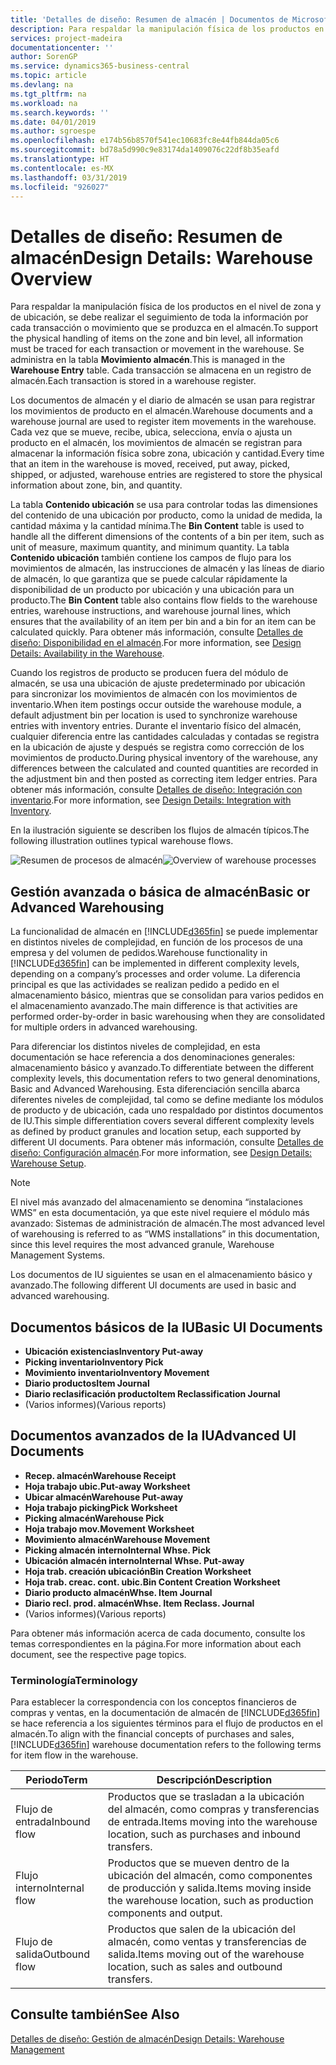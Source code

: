 ```yaml
---
title: 'Detalles de diseño: Resumen de almacén | Documentos de Microsoft'
description: Para respaldar la manipulación física de los productos en el nivel de zona y de ubicación, se debe realizar el seguimiento de toda la información por cada transacción o movimiento que se produzca en el almacén. Se administra en la tabla **Movimiento almacén**. Cada transacción se almacena en un registro de almacén.
services: project-madeira
documentationcenter: ''
author: SorenGP
ms.service: dynamics365-business-central
ms.topic: article
ms.devlang: na
ms.tgt_pltfrm: na
ms.workload: na
ms.search.keywords: ''
ms.date: 04/01/2019
ms.author: sgroespe
ms.openlocfilehash: e174b56b8570f541ec10683fc8e44fb844da05c6
ms.sourcegitcommit: bd78a5d990c9e83174da1409076c22df8b35eafd
ms.translationtype: HT
ms.contentlocale: es-MX
ms.lasthandoff: 03/31/2019
ms.locfileid: "926027"
---
```

# <a name="design-details-warehouse-overview"></a><span data-ttu-id="e703e-105">Detalles de diseño: Resumen de almacén</span><span class="sxs-lookup"><span data-stu-id="e703e-105">Design Details: Warehouse Overview</span></span>
<span data-ttu-id="e703e-106">Para respaldar la manipulación física de los productos en el nivel de zona y de ubicación, se debe realizar el seguimiento de toda la información por cada transacción o movimiento que se produzca en el almacén.</span><span class="sxs-lookup"><span data-stu-id="e703e-106">To support the physical handling of items on the zone and bin level, all information must be traced for each transaction or movement in the warehouse.</span></span> <span data-ttu-id="e703e-107">Se administra en la tabla **Movimiento almacén**.</span><span class="sxs-lookup"><span data-stu-id="e703e-107">This is managed in the **Warehouse Entry** table.</span></span> <span data-ttu-id="e703e-108">Cada transacción se almacena en un registro de almacén.</span><span class="sxs-lookup"><span data-stu-id="e703e-108">Each transaction is stored in a warehouse register.</span></span>  

<span data-ttu-id="e703e-109">Los documentos de almacén y el diario de almacén se usan para registrar los movimientos de producto en el almacén.</span><span class="sxs-lookup"><span data-stu-id="e703e-109">Warehouse documents and a warehouse journal are used to register item movements in the warehouse.</span></span> <span data-ttu-id="e703e-110">Cada vez que se mueve, recibe, ubica, selecciona, envía o ajusta un producto en el almacén, los movimientos de almacén se registran para almacenar la información física sobre zona, ubicación y cantidad.</span><span class="sxs-lookup"><span data-stu-id="e703e-110">Every time that an item in the warehouse is moved, received, put away, picked, shipped, or adjusted, warehouse entries are registered to store the physical information about zone, bin, and quantity.</span></span>

<span data-ttu-id="e703e-111">La tabla **Contenido ubicación** se usa para controlar todas las dimensiones del contenido de una ubicación por producto, como la unidad de medida, la cantidad máxima y la cantidad mínima.</span><span class="sxs-lookup"><span data-stu-id="e703e-111">The **Bin Content** table is used to handle all the different dimensions of the contents of a bin per item, such as unit of measure, maximum quantity, and minimum quantity.</span></span> <span data-ttu-id="e703e-112">La tabla **Contenido ubicación** también contiene los campos de flujo para los movimientos de almacén, las instrucciones de almacén y las líneas de diario de almacén, lo que garantiza que se puede calcular rápidamente la disponibilidad de un producto por ubicación y una ubicación para un producto.</span><span class="sxs-lookup"><span data-stu-id="e703e-112">The **Bin Content** table also contains flow fields to the warehouse entries, warehouse instructions, and warehouse journal lines, which ensures that the availability of an item per bin and a bin for an item can be calculated quickly.</span></span> <span data-ttu-id="e703e-113">Para obtener más información, consulte [Detalles de diseño: Disponibilidad en el almacén](design-details-availability-in-the-warehouse.md).</span><span class="sxs-lookup"><span data-stu-id="e703e-113">For more information, see [Design Details: Availability in the Warehouse](design-details-availability-in-the-warehouse.md).</span></span>  

<span data-ttu-id="e703e-114">Cuando los registros de producto se producen fuera del módulo de almacén, se usa una ubicación de ajuste predeterminado por ubicación para sincronizar los movimientos de almacén con los movimientos de inventario.</span><span class="sxs-lookup"><span data-stu-id="e703e-114">When item postings occur outside the warehouse module, a default adjustment bin per location is used to synchronize warehouse entries with inventory entries.</span></span> <span data-ttu-id="e703e-115">Durante el inventario físico del almacén, cualquier diferencia entre las cantidades calculadas y contadas se registra en la ubicación de ajuste y después se registra como corrección de los movimientos de producto.</span><span class="sxs-lookup"><span data-stu-id="e703e-115">During physical inventory of the warehouse, any differences between the calculated and counted quantities are recorded in the adjustment bin and then posted as correcting item ledger entries.</span></span> <span data-ttu-id="e703e-116">Para obtener más información, consulte [Detalles de diseño: Integración con inventario](design-details-integration-with-inventory.md).</span><span class="sxs-lookup"><span data-stu-id="e703e-116">For more information, see [Design Details: Integration with Inventory](design-details-integration-with-inventory.md).</span></span>  

<span data-ttu-id="e703e-117">En la ilustración siguiente se describen los flujos de almacén típicos.</span><span class="sxs-lookup"><span data-stu-id="e703e-117">The following illustration outlines typical warehouse flows.</span></span>  

<span data-ttu-id="e703e-118">![Resumen de procesos de almacén](media/design_details_warehouse_management_overview.png "Resumen de procesos de almacén")</span><span class="sxs-lookup"><span data-stu-id="e703e-118">![Overview of warehouse processes](media/design_details_warehouse_management_overview.png "Overview of warehouse processes")</span></span>  

## <a name="basic-or-advanced-warehousing"></a><span data-ttu-id="e703e-119">Gestión avanzada o básica de almacén</span><span class="sxs-lookup"><span data-stu-id="e703e-119">Basic or Advanced Warehousing</span></span>  
<span data-ttu-id="e703e-120">La funcionalidad de almacén en [!INCLUDE[d365fin](includes/d365fin_md.md)] se puede implementar en distintos niveles de complejidad, en función de los procesos de una empresa y del volumen de pedidos.</span><span class="sxs-lookup"><span data-stu-id="e703e-120">Warehouse functionality in [!INCLUDE[d365fin](includes/d365fin_md.md)] can be implemented in different complexity levels, depending on a company’s processes and order volume.</span></span> <span data-ttu-id="e703e-121">La diferencia principal es que las actividades se realizan pedido a pedido en el almacenamiento básico, mientras que se consolidan para varios pedidos en el almacenamiento avanzado.</span><span class="sxs-lookup"><span data-stu-id="e703e-121">The main difference is that activities are performed order-by-order in basic warehousing when they are consolidated for multiple orders in advanced warehousing.</span></span>  

 <span data-ttu-id="e703e-122">Para diferenciar los distintos niveles de complejidad, en esta documentación se hace referencia a dos denominaciones generales: almacenamiento básico y avanzado.</span><span class="sxs-lookup"><span data-stu-id="e703e-122">To differentiate between the different complexity levels, this documentation refers to two general denominations, Basic and Advanced Warehousing.</span></span> <span data-ttu-id="e703e-123">Esta diferenciación sencilla abarca diferentes niveles de complejidad, tal como se define mediante los módulos de producto y de ubicación, cada uno respaldado por distintos documentos de IU.</span><span class="sxs-lookup"><span data-stu-id="e703e-123">This simple differentiation covers several different complexity levels as defined by product granules and location setup, each supported by different UI documents.</span></span> <span data-ttu-id="e703e-124">Para obtener más información, consulte [Detalles de diseño: Configuración almacén](design-details-warehouse-setup.md).</span><span class="sxs-lookup"><span data-stu-id="e703e-124">For more information, see [Design Details: Warehouse Setup](design-details-warehouse-setup.md).</span></span>  

> [!NOTE]  
>  <span data-ttu-id="e703e-125">El nivel más avanzado del almacenamiento se denomina “instalaciones WMS” en esta documentación, ya que este nivel requiere el módulo más avanzado: Sistemas de administración de almacén.</span><span class="sxs-lookup"><span data-stu-id="e703e-125">The most advanced level of warehousing is referred to as “WMS installations” in this documentation, since this level requires the most advanced granule, Warehouse Management Systems.</span></span>  

 <span data-ttu-id="e703e-126">Los documentos de IU siguientes se usan en el almacenamiento básico y avanzado.</span><span class="sxs-lookup"><span data-stu-id="e703e-126">The following different UI documents are used in basic and advanced warehousing.</span></span>  

## <a name="basic-ui-documents"></a><span data-ttu-id="e703e-127">Documentos básicos de la IU</span><span class="sxs-lookup"><span data-stu-id="e703e-127">Basic UI Documents</span></span>  

-   <span data-ttu-id="e703e-128">**Ubicación existencias**</span><span class="sxs-lookup"><span data-stu-id="e703e-128">**Inventory Put-away**</span></span>  
-   <span data-ttu-id="e703e-129">**Picking inventario**</span><span class="sxs-lookup"><span data-stu-id="e703e-129">**Inventory Pick**</span></span>  
-   <span data-ttu-id="e703e-130">**Movimiento inventario**</span><span class="sxs-lookup"><span data-stu-id="e703e-130">**Inventory Movement**</span></span>  
-   <span data-ttu-id="e703e-131">**Diario productos**</span><span class="sxs-lookup"><span data-stu-id="e703e-131">**Item Journal**</span></span>  
-   <span data-ttu-id="e703e-132">**Diario reclasificación producto**</span><span class="sxs-lookup"><span data-stu-id="e703e-132">**Item Reclassification Journal**</span></span>  
-   <span data-ttu-id="e703e-133">(Varios informes)</span><span class="sxs-lookup"><span data-stu-id="e703e-133">(Various reports)</span></span>  

## <a name="advanced-ui-documents"></a><span data-ttu-id="e703e-134">Documentos avanzados de la IU</span><span class="sxs-lookup"><span data-stu-id="e703e-134">Advanced UI Documents</span></span>  

-   <span data-ttu-id="e703e-135">**Recep. almacén**</span><span class="sxs-lookup"><span data-stu-id="e703e-135">**Warehouse Receipt**</span></span>  
-   <span data-ttu-id="e703e-136">**Hoja trabajo ubic.**</span><span class="sxs-lookup"><span data-stu-id="e703e-136">**Put-away Worksheet**</span></span>  
-   <span data-ttu-id="e703e-137">**Ubicar almacén**</span><span class="sxs-lookup"><span data-stu-id="e703e-137">**Warehouse Put-away**</span></span>  
-   <span data-ttu-id="e703e-138">**Hoja trabajo picking**</span><span class="sxs-lookup"><span data-stu-id="e703e-138">**Pick Worksheet**</span></span>  
-   <span data-ttu-id="e703e-139">**Picking almacén**</span><span class="sxs-lookup"><span data-stu-id="e703e-139">**Warehouse Pick**</span></span>  
-   <span data-ttu-id="e703e-140">**Hoja trabajo mov.**</span><span class="sxs-lookup"><span data-stu-id="e703e-140">**Movement Worksheet**</span></span>  
-   <span data-ttu-id="e703e-141">**Movimiento almacén**</span><span class="sxs-lookup"><span data-stu-id="e703e-141">**Warehouse Movement**</span></span>  
-   <span data-ttu-id="e703e-142">**Picking almacén interno**</span><span class="sxs-lookup"><span data-stu-id="e703e-142">**Internal Whse. Pick**</span></span>  
-   <span data-ttu-id="e703e-143">**Ubicación almacén interno**</span><span class="sxs-lookup"><span data-stu-id="e703e-143">**Internal Whse. Put-away**</span></span>  
-   <span data-ttu-id="e703e-144">**Hoja trab. creación ubicación**</span><span class="sxs-lookup"><span data-stu-id="e703e-144">**Bin Creation Worksheet**</span></span>  
-   <span data-ttu-id="e703e-145">**Hoja trab. creac. cont. ubic.**</span><span class="sxs-lookup"><span data-stu-id="e703e-145">**Bin Content Creation Worksheet**</span></span>  
-   <span data-ttu-id="e703e-146">**Diario producto almacén**</span><span class="sxs-lookup"><span data-stu-id="e703e-146">**Whse. Item Journal**</span></span>  
-   <span data-ttu-id="e703e-147">**Diario recl. prod. almacén**</span><span class="sxs-lookup"><span data-stu-id="e703e-147">**Whse. Item Reclass. Journal**</span></span>  
-   <span data-ttu-id="e703e-148">(Varios informes)</span><span class="sxs-lookup"><span data-stu-id="e703e-148">(Various reports)</span></span>  

<span data-ttu-id="e703e-149">Para obtener más información acerca de cada documento, consulte los temas correspondientes en la página.</span><span class="sxs-lookup"><span data-stu-id="e703e-149">For more information about each document, see the respective page topics.</span></span>  

### <a name="terminology"></a><span data-ttu-id="e703e-150">Terminología</span><span class="sxs-lookup"><span data-stu-id="e703e-150">Terminology</span></span>  
<span data-ttu-id="e703e-151">Para establecer la correspondencia con los conceptos financieros de compras y ventas, en la documentación de almacén de [!INCLUDE[d365fin](includes/d365fin_md.md)] se hace referencia a los siguientes términos para el flujo de productos en el almacén.</span><span class="sxs-lookup"><span data-stu-id="e703e-151">To align with the financial concepts of purchases and sales, [!INCLUDE[d365fin](includes/d365fin_md.md)] warehouse documentation refers to the following terms for item flow in the warehouse.</span></span>  

|<span data-ttu-id="e703e-152">Periodo</span><span class="sxs-lookup"><span data-stu-id="e703e-152">Term</span></span>|<span data-ttu-id="e703e-153">Descripción</span><span class="sxs-lookup"><span data-stu-id="e703e-153">Description</span></span>|  
|----------|---------------------------------------|  
|<span data-ttu-id="e703e-154">Flujo de entrada</span><span class="sxs-lookup"><span data-stu-id="e703e-154">Inbound flow</span></span>|<span data-ttu-id="e703e-155">Productos que se trasladan a la ubicación del almacén, como compras y transferencias de entrada.</span><span class="sxs-lookup"><span data-stu-id="e703e-155">Items moving into the warehouse location, such as purchases and inbound transfers.</span></span>|  
|<span data-ttu-id="e703e-156">Flujo interno</span><span class="sxs-lookup"><span data-stu-id="e703e-156">Internal flow</span></span>|<span data-ttu-id="e703e-157">Productos que se mueven dentro de la ubicación del almacén, como componentes de producción y salida.</span><span class="sxs-lookup"><span data-stu-id="e703e-157">Items moving inside the warehouse location, such as production components and output.</span></span>|  
|<span data-ttu-id="e703e-158">Flujo de salida</span><span class="sxs-lookup"><span data-stu-id="e703e-158">Outbound flow</span></span>|<span data-ttu-id="e703e-159">Productos que salen de la ubicación del almacén, como ventas y transferencias de salida.</span><span class="sxs-lookup"><span data-stu-id="e703e-159">Items moving out of the warehouse location, such as sales and outbound transfers.</span></span>|  

## <a name="see-also"></a><span data-ttu-id="e703e-160">Consulte también</span><span class="sxs-lookup"><span data-stu-id="e703e-160">See Also</span></span>  
 [<span data-ttu-id="e703e-161">Detalles de diseño: Gestión de almacén</span><span class="sxs-lookup"><span data-stu-id="e703e-161">Design Details: Warehouse Management</span></span>](design-details-warehouse-management.md)
